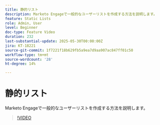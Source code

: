 ```yaml
---
title: 静的リスト
description: Marketo Engageで一般的なユーザーリストを作成する方法を説明します。
feature: Static Lists
role: Admin, User
level: Beginner
doc-type: Feature Video
duration: 232
last-substantial-update: 2025-05-30T00:00:00Z
jira: KT-18221
source-git-commit: 1f7221f18b629fb5a9ea7d9aa907ac847ff01c50
workflow-type: tm+mt
source-wordcount: '28'
ht-degree: 14%

---
```



# 静的リスト

Marketo Engageで一般的なユーザーリストを作成する方法を説明します。

>[!VIDEO](https://video.tv.adobe.com/v/3463215/?learn=on&enablevpops&captions=jpn)
